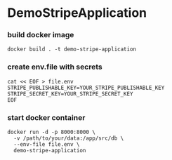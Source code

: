 # DemoStripeApplication

### build docker image
```shell
docker build . -t demo-stripe-application 
```

### create env.file with secrets
```shell
cat << EOF > file.env
STRIPE_PUBLISHABLE_KEY=YOUR_STRIPE_PUBLISHABLE_KEY
STRIPE_SECRET_KEY=YOUR_STRIPE_SECRET_KEY
EOF
```

### start docker container
```shell
docker run -d -p 8000:8000 \
  -v /path/to/your/data:/app/src/db \
  --env-file file.env \
  demo-stripe-application

```

